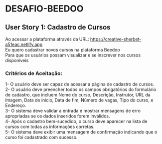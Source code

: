 # DESAFIO-BEEDOO

## User Story 1: Cadastro de Cursos

Ao acessar a plataforma através da URL: https://creative-sherbet-a51eac.netlify.app   
Eu quero cadastrar novos cursos na plataforma Beedoo  
Para que os usuários possam visualizar e se inscrever nos cursos disponíveis  

### Critérios de Aceitação: 

  1- O usuário deve ser capaz de acessar a página de cadastro de cursos.  
  2- O usuário deve preencher todos os campos obrigatórios do formulário de cadastro, que incluem Nome do curso, Descrição, Instrutor, URL da Imagem, Data de início, Data de fim, Número de vagas, Tipo do curso, e Endereço.  
  3- O sistema deve validar a entrada e mostrar mensagens de erro apropriadas se os dados inseridos forem inválidos.  
  4- Após o cadastro bem-sucedido, o curso deve aparecer na lista de cursos com todas as informações corretas.  
  5- O sistema deve exibir uma mensagem de confirmação indicando que o curso foi cadastrado com sucesso.  
